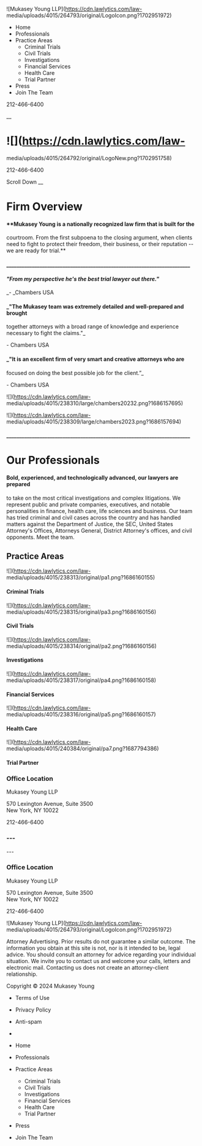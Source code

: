 ![Mukasey Young LLP](https://cdn.lawlytics.com/law-
media/uploads/4015/264793/original/LogoIcon.png?1702951972)

  * Home
  * Professionals
  * Practice Areas
    * Criminal Trials
    * Civil Trials
    * Investigations
    * Financial Services
    * Health Care
    * Trial Partner
  * Press
  * Join The Team

212-466-6400

__

# ![](https://cdn.lawlytics.com/law-
media/uploads/4015/264792/original/LogoNew.png?1702951758)

212-466-6400

Scroll Down __

# Firm Overview

#### **Mukasey Young is a nationally recognized law firm that is built for the
courtroom.   From the first subpoena to the closing argument, when clients
need to fight to protect their freedom, their business, or their reputation --
we are ready for trial.**

#### ________________________________________________________________________

#### _"From my perspective he's the best trial lawyer out there."_

_-  _Chambers USA

#### _"The Mukasey team was extremely detailed and well-prepared and brought
together attorneys with a broad range of knowledge and experience necessary to
fight the claims."_

\- Chambers USA

#### _"It is an excellent firm of very smart and creative attorneys who are
focused on doing the best possible job for the client.”_

\- Chambers USA

![](https://cdn.lawlytics.com/law-
media/uploads/4015/238310/large/chambers20232.png?1686157695)

![](https://cdn.lawlytics.com/law-
media/uploads/4015/238309/large/chambers2023.png?1686157694)

#### ________________________________________________________________________

# Our Professionals

#### Bold, experienced, and technologically advanced, our lawyers are prepared
to take on the most critical investigations and complex litigations. We
represent public and private companies, executives, and notable personalities
in finance, health care, life sciences and business. Our team has tried
criminal and civil cases across the country and has handled matters against
the Department of Justice, the SEC, United States Attorney's Offices,
Attorneys General, District Attorney's offices, and civil opponents. Meet the
team.

## Practice Areas

![](https://cdn.lawlytics.com/law-
media/uploads/4015/238313/original/pa1.png?1686160155)

#### Criminal Trials

![](https://cdn.lawlytics.com/law-
media/uploads/4015/238315/original/pa3.png?1686160156)

#### Civil Trials

![](https://cdn.lawlytics.com/law-
media/uploads/4015/238314/original/pa2.png?1686160156)

#### Investigations

![](https://cdn.lawlytics.com/law-
media/uploads/4015/238317/original/pa4.png?1686160158)

#### Financial Services

![](https://cdn.lawlytics.com/law-
media/uploads/4015/238316/original/pa5.png?1686160157)

#### Health Care

![](https://cdn.lawlytics.com/law-
media/uploads/4015/240384/original/pa7.png?1687794386)

#### Trial Partner

### Office Location

Mukasey Young LLP  

570 Lexington Avenue, Suite 3500  
New York, NY 10022  

212-466-6400

### \---

\---

### Office Location

Mukasey Young LLP  

570 Lexington Avenue, Suite 3500  
New York, NY 10022  

212-466-6400

![Mukasey Young LLP](https://cdn.lawlytics.com/law-
media/uploads/4015/264793/original/LogoIcon.png?1702951972)

Attorney Advertising. Prior results do not guarantee a similar outcome. The
information you obtain at this site is not, nor is it intended to be, legal
advice. You should consult an attorney for advice regarding your individual
situation. We invite you to contact us and welcome your calls, letters and
electronic mail. Contacting us does not create an attorney-client
relationship.

Copyright © 2024 Mukasey Young

  * Terms of Use
  * Privacy Policy
  * Anti-spam

  * 

  * Home
  * Professionals
  * Practice Areas
    * Criminal Trials
    * Civil Trials
    * Investigations
    * Financial Services
    * Health Care
    * Trial Partner
  * Press
  * Join The Team


